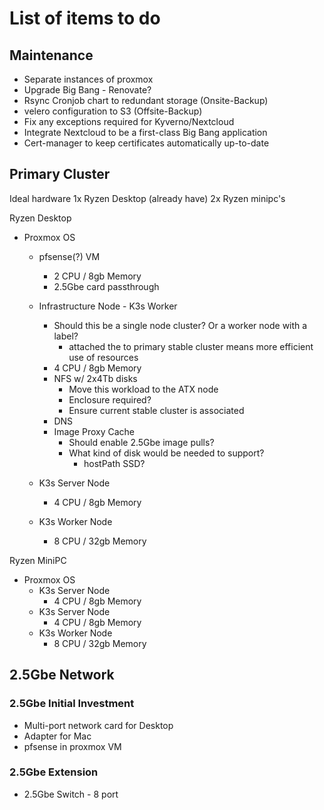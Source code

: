 # List of items to do

## Maintenance

- Separate instances of proxmox
- Upgrade Big Bang - Renovate?
- Rsync Cronjob chart to redundant storage (Onsite-Backup)
- velero configuration to S3 (Offsite-Backup)
- Fix any exceptions required for Kyverno/Nextcloud
- Integrate Nextcloud to be a first-class Big Bang application
- Cert-manager to keep certificates automatically up-to-date

## Primary Cluster
Ideal hardware
1x Ryzen Desktop (already have)
2x Ryzen minipc's

Ryzen Desktop
- Proxmox OS
    - pfsense(?) VM
        - 2 CPU / 8gb Memory
        - 2.5Gbe card passthrough
    - Infrastructure Node - K3s Worker
        - Should this be a single node cluster? Or a worker node with a label?
            - attached the to primary stable cluster means more efficient use of resources 
        - 4 CPU / 8gb Memory
        - NFS w/ 2x4Tb disks
            - Move this workload to the ATX node
            - Enclosure required?
            - Ensure current stable cluster is associated
        - DNS
        - Image Proxy Cache
            - Should enable 2.5Gbe image pulls?
            - What kind of disk would be needed to support?
                - hostPath SSD?
    - K3s Server Node
        - 4 CPU / 8gb Memory

    - K3s Worker Node
        - 8 CPU / 32gb Memory

Ryzen MiniPC
- Proxmox OS
    - K3s Server Node
        - 4 CPU / 8gb Memory
    - K3s Server Node
        - 4 CPU / 8gb Memory
    - K3s Worker Node
        - 8 CPU / 32gb Memory

## 2.5Gbe Network

### 2.5Gbe Initial Investment
- Multi-port network card for Desktop
- Adapter for Mac
- pfsense in proxmox VM

### 2.5Gbe Extension
- 2.5Gbe Switch - 8 port
